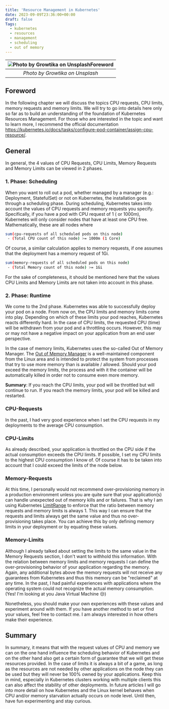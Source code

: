 ```yaml
---
title: 'Resource Management in Kubernetes'
date: 2023-09-09T23:36:00+00:00
draft: false
Tags:
  - kubernetes
  - resources
  - management
  - scheduling
  - out of memory
---
```


| ![Photo by Growtika on UnsplashForeword](https://cdn-images-1.medium.com/max/1600/0*mye2tGZdVkKTFr1c) |
|:--:|
| *Photo by Growtika on Unsplash* |

## Foreword

In the following chapter we will discuss the topics CPU requests, CPU limits, memory requests and memory limits. We will try to go into details here only so far as to build an understanding of the foundation of Kubernetes Resources Management. For those who are interested in the topic and want to learn more, I recommend the official documentation <https://kubernetes.io/docs/tasks/configure-pod-container/assign-cpu-resource/>.

## General

In general, the 4 values of CPU Requests, CPU Limits, Memory Requests and Memory Limits can be viewed in 2 phases.

### 1. Phase: Scheduling

When you want to roll out a pod, whether managed by a manager (e.g.: Deployment, StatefulSet) or not on Kubernetes, the installation goes through a scheduling phase. During scheduling, Kubernetes takes into account the values of CPU requests and memory requests you specify.
Specifically, if you have a pod with CPU request of 1 ( or 1000m), Kubernetes will only consider nodes that have at least one CPU free. Mathematically, these are all nodes where

```bash
sum(cpu-requests of all scheduled pods on this node)
 - (Total CPU count of this node) >= 1000m (1 Core)
```

Of course, a similar calculation applies to memory requests, if one assumes that the deployment has a memory request of 1Gi.

```bash
sum(memory-requests of all scheduled pods on this node)
 - (Total Memory count of this node) >= 1Gi
```

For the sake of completeness, it should be mentioned here that the values CPU Limits and Memory Limits are not taken into account in this phase.

### 2. Phase: Runtime

We come to the 2nd phase. Kubernetes was able to successfully deploy your pod on a node. From now on, the CPU limits and memory limits come into play. Depending on which of these limits your pod reaches, Kubernetes reacts differently hard. In the case of CPU limits, the requested CPU (time) will be withdrawn from your pod and a throttling occurs. However, this may or may not have a negative impact on your application from an end user perspective.

In the case of memory limits, Kubernetes uses the so-called Out of Memory Manager. The [Out of Memory Manager](https://www.kernel.org/doc/gorman/html/understand/understand016.html) is a well-maintained component from the Linux area and is intended to protect the system from processes that try to use more memory than is available / allowed. Should your pod exceed the memory limits, the process and with it the container will be automatically killed in order not to consume even more memory.

**Summary**: If you reach the CPU limits, your pod will be throttled but will continue to run. If you reach the memory limits, your pod will be killed and restarted.

### CPU-Requests

In the past, I had very good experience when I set the CPU requests in my deployments to the average CPU consumption.

### CPU-Limits

As already described, your application is throttled on the CPU side if the actual consumption exceeds the CPU limits. If possible, I set my CPU limits to the highest CPU consumption I know of. Of course it has to be taken into account that I could exceed the limits of the node below.

### Memory-Requests

At this time, I personally would not recommend over-provisioning memory in a production environment unless you are quite sure that your application(s) can handle unexpected out of memory kills and or failures. That is why I am using Kubernetes [LimitRange](https://kubernetes.io/docs/concepts/policy/limit-range/) to enforce that the ratio between memory requests and memory limits is always 1.
This way I can ensure that the requests and limits always get the same value and thus no over-provisioning takes place. You can achieve this by only defining memory limits in your deployment or by equating these values.

### Memory-Limits

Although I already talked about setting the limits to the same value in the Memory Requests section, I don't want to withhold this information. With the relation between memory limits and memory requests I can define the over-provisioning behavior of your application regarding the memory. Again, any additional bytes above the memory requests will not receive any guarantees from Kubernetes and thus this memory can be "reclaimed" at any time. In the past, I had painful experiences with applications where the operating system could not recognize the actual memory consumption. (Yes! I'm looking at you Java Virtual Machine 😒)

Nonetheless, you should make your own experiences with these values and experiment around with them. If you have another method to set or find your values, feel free to contact me. I am always interested in how others make their experience.

## Summary

In summary, it means that with the request values of CPU and memory we can on the one hand influence the scheduling behavior of Kubernetes and on the other hand also get a certain form of guarantee that we will get these resources provided. In the case of limits it is always a bit of a game, as long as the resources are not needed by other applications on the node they can be used but they will never be 100% owned by your applications.
Keep this in mind, especially in Kubernetes clusters working with multiple clients this can also affect the stability of other deployments. In future articles I will go into more detail on how Kubernetes and the Linux kernel behaves when CPU and/or memory starvation actually occurs on node level.
Until then, have fun experimenting and stay curious.

